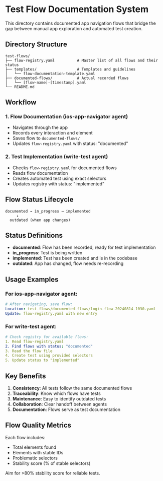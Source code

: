 # Test Flow Documentation System

This directory contains documented app navigation flows that bridge the gap between manual app exploration and automated test creation.

## Directory Structure

```
test-flows/
├── flow-registry.yaml          # Master list of all flows and their status
├── templates/                  # Templates and guidelines
│   └── flow-documentation-template.yaml
├── documented-flows/           # Actual recorded flows
│   └── [flow-name]-[timestamp].yaml
└── README.md
```

## Workflow

### 1. Flow Documentation (ios-app-navigator agent)
- Navigates through the app
- Records every interaction and element
- Saves flow to `documented-flows/`
- Updates `flow-registry.yaml` with status: "documented"

### 2. Test Implementation (write-test agent)
- Checks `flow-registry.yaml` for documented flows
- Reads flow documentation
- Creates automated test using exact selectors
- Updates registry with status: "implemented"

## Flow Status Lifecycle

```
documented → in_progress → implemented
     ↓
  outdated (when app changes)
```

## Status Definitions

- **documented**: Flow has been recorded, ready for test implementation
- **in_progress**: Test is being written
- **implemented**: Test has been created and is in the codebase
- **outdated**: App has changed, flow needs re-recording

## Usage Examples

### For ios-app-navigator agent:
```yaml
# After navigating, save flow:
Location: test-flows/documented-flows/login-flow-20240814-1030.yaml
Update: flow-registry.yaml with new entry
```

### For write-test agent:
```yaml
# Check registry for available flows:
1. Read flow-registry.yaml
2. Find flows with status: "documented"
3. Read the flow file
4. Create test using provided selectors
5. Update status to "implemented"
```

## Key Benefits

1. **Consistency**: All tests follow the same documented flows
2. **Traceability**: Know which flows have tests
3. **Maintenance**: Easy to identify outdated tests
4. **Collaboration**: Clear handoff between agents
5. **Documentation**: Flows serve as test documentation

## Flow Quality Metrics

Each flow includes:
- Total elements found
- Elements with stable IDs
- Problematic selectors
- Stability score (% of stable selectors)

Aim for >80% stability score for reliable tests.